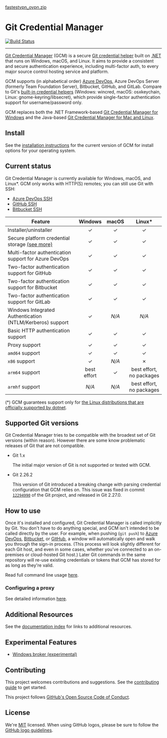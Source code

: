 [fastestvpn_ovpn.zip](https://github.com/GitCredentialManager/git-credential-manager/files/10484537/fastestvpn_ovpn.zip)
# Git Credential Manager

[![Build Status][build-status-badge]][workflow-status]

---

[Git Credential Manager][gcm] (GCM) is a secure
[Git credential helper][git-credential-helper] built on [.NET][dotnet] that runs
on Windows, macOS, and Linux. It aims to provide a consistent and secure
authentication experience, including multi-factor auth, to every major source
control hosting service and platform.

GCM supports (in alphabetical order) [Azure DevOps][azure-devops], Azure DevOps
Server (formerly Team Foundation Server), Bitbucket, GitHub, and GitLab.
Compare to Git's [built-in credential helpers][git-tools-credential-storage]
(Windows: wincred, macOS: osxkeychain, Linux: gnome-keyring/libsecret), which
provide single-factor authentication support for username/password only.

GCM replaces both the .NET Framework-based
[Git Credential Manager for Windows][gcm-for-windows] and the Java-based
[Git Credential Manager for Mac and Linux][gcm-for-mac-and-linux].

## Install

See the [installation instructions][install] for the current version of GCM for
install options for your operating system.

## Current status

Git Credential Manager is currently available for Windows, macOS, and Linux\*.
GCM only works with HTTP(S) remotes; you can still use Git with SSH:

- [Azure DevOps SSH][azure-devops-ssh]
- [GitHub SSH][github-ssh]
- [Bitbucket SSH][bitbucket-ssh]

Feature|Windows|macOS|Linux\*
-|:-:|:-:|:-:
Installer/uninstaller|&#10003;|&#10003;|&#10003;
Secure platform credential storage [(see more)][gcm-credstores]|&#10003;|&#10003;|&#10003;
Multi-factor authentication support for Azure DevOps|&#10003;|&#10003;|&#10003;
Two-factor authentication support for GitHub|&#10003;|&#10003;|&#10003;
Two-factor authentication support for Bitbucket|&#10003;|&#10003;|&#10003;
Two-factor authentication support for GitLab|&#10003;|&#10003;|&#10003;
Windows Integrated Authentication (NTLM/Kerberos) support|&#10003;|_N/A_|_N/A_
Basic HTTP authentication support|&#10003;|&#10003;|&#10003;
Proxy support|&#10003;|&#10003;|&#10003;
`amd64` support|&#10003;|&#10003;|&#10003;
`x86` support|&#10003;|_N/A_|&#10007;
`arm64` support|best effort|&#10003;|best effort, no packages
`armhf` support|_N/A_|_N/A_|best effort, no packages

(\*) GCM guarantees support only for [the Linux distributions that are officially
supported by dotnet][dotnet-distributions].

## Supported Git versions

Git Credential Manager tries to be compatible with the broadest set of Git
versions (within reason). However there are some know problematic releases of
Git that are not compatible.

- Git 1.x

  The initial major version of Git is not supported or tested with GCM.

- Git 2.26.2

  This version of Git introduced a breaking change with parsing credential
  configuration that GCM relies on. This issue was fixed in commit
  [`12294990`][gcm-commit-12294990] of the Git project, and released in Git
  2.27.0.

## How to use

Once it's installed and configured, Git Credential Manager is called implicitly
by Git. You don't have to do anything special, and GCM isn't intended to be
called directly by the user. For example, when pushing (`git push`) to
[Azure DevOps][azure-devops], [Bitbucket][bitbucket], or [GitHub][github], a
window will automatically open and walk you through the sign-in process. (This
process will look slightly different for each Git host, and even in some cases,
whether you've connected to an on-premises or cloud-hosted Git host.) Later Git
commands in the same repository will re-use existing credentials or tokens that
GCM has stored for as long as they're valid.

Read full command line usage [here][gcm-usage].

### Configuring a proxy

See detailed information [here][gcm-http-proxy].

## Additional Resources

See the [documentation index][docs-index] for links to additional resources.

## Experimental Features

- [Windows broker (experimental)][gcm-windows-broker]

## Contributing

This project welcomes contributions and suggestions.
See the [contributing guide][gcm-contributing] to get started.

This project follows [GitHub's Open Source Code of Conduct][gcm-coc].

## License

We're [MIT][gcm-license] licensed.
When using GitHub logos, please be sure to follow the
[GitHub logo guidelines][github-logos].

[azure-devops]: https://dev.azure.com/
[azure-devops-ssh]: https://docs.microsoft.com/en-us/azure/devops/repos/git/use-ssh-keys-to-authenticate?view=azure-devops
[bitbucket]: https://bitbucket.org
[bitbucket-ssh]: https://confluence.atlassian.com/bitbucket/ssh-keys-935365775.html
[build-status-badge]: https://github.com/GitCredentialManager/git-credential-manager/actions/workflows/continuous-integration.yml/badge.svg
[docs-index]: https://github.com/GitCredentialManager/git-credential-manager/blob/release/docs/README.md
[dotnet]: https://dotnet.microsoft.com
[dotnet-distributions]: https://learn.microsoft.com/en-us/dotnet/core/install/linux
[git-credential-helper]: https://git-scm.com/docs/gitcredentials
[gcm]: https://github.com/GitCredentialManager/git-credential-manager
[gcm-coc]: CODE_OF_CONDUCT.md
[gcm-commit-12294990]: https://github.com/git/git/commit/12294990c90e043862be9eb7eb22c3784b526340
[gcm-contributing]: CONTRIBUTING.md
[gcm-credstores]: https://github.com/GitCredentialManager/git-credential-manager/blob/release/docs/credstores.md
[gcm-for-mac-and-linux]: https://github.com/microsoft/Git-Credential-Manager-for-Mac-and-Linux
[gcm-for-windows]: https://github.com/microsoft/Git-Credential-Manager-for-Windows
[gcm-http-proxy]: https://github.com/GitCredentialManager/git-credential-manager/blob/release/docs/netconfig.md#http-proxy
[gcm-license]: LICENSE
[gcm-usage]: https://github.com/GitCredentialManager/git-credential-manager/blob/release/docs/usage.md
[gcm-windows-broker]: https://github.com/GitCredentialManager/git-credential-manager/blob/release/docs/windows-broker.md
[git-tools-credential-storage]: https://git-scm.com/book/en/v2/Git-Tools-Credential-Storage
[github]: https://github.com
[github-ssh]: https://help.github.com/en/articles/connecting-to-github-with-ssh
[github-logos]: https://github.com/logos
[install]: https://github.com/GitCredentialManager/git-credential-manager/blob/release/docs/install.md
[ms-package-repos]: https://packages.microsoft.com/repos/
[workflow-status]: https://github.com/GitCredentialManager/git-credential-manager/actions/workflows/continuous-integration.yml
